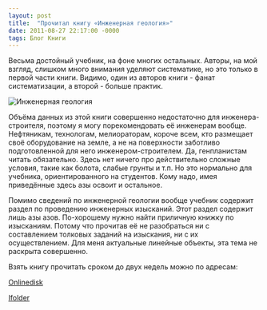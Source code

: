 ```yaml
---
layout: post
title:  "Прочитал книгу «Инженерная геология»"
date: 2011-08-27 22:17:00 -0000
tags: Блог Книги
---
```


Весьма достойный учебник, на фоне многих остальных. Авторы, на мой взгляд, слишком много внимания уделяют систематике, но это только в первой части книги. Видимо, один из авторов книги - фанат систематизации, а второй - больше практик.

![Инженерная геология](https://res.cloudinary.com/dlqc5rp9l/image/upload/v1648207188/covers/engeneering_geology_losulm.jpg)

Объёма данных из этой книги совершенно недостаточно для инженера-строителя, поэтому я могу порекомендовать её инженерам вообще. Нефтяникам, технологам, мелиораторам, короче всем, кто размещает своё оборудование на земле, а не на поверхности заботливо подготовленной для него инженером-строителем. Да, генпланистам читать обязательно. Здесь нет ничего про действительно сложные условия, такие как болота, слабые грунты и т.п. Но это нормально для учебника, ориентированного на студентов. Кому надо, имея приведённые здесь азы освоит и остальное.

Помимо сведений по инженерной геологии вообще учебник содержит раздел по проведению инженерных изысканий. Этот раздел содержит лишь азы азов. По-хорошему нужно найти приличную книжку по изысканиям. Потому что прочитав её не разобраться ни с составлением толковых заданий на изыскания, ни с их осуществлением. Для меня актуальные линейные объекты, эта тема не раскрыта совершенно.

Взять книгу прочитать сроком до двух недель можно по адресам:

<a href="http://www.onlinedisk.ru/file/721439/">Onlinedisk</a>

<a href="http://infanata.ifolder.ru/25412820">Ifolder</a>